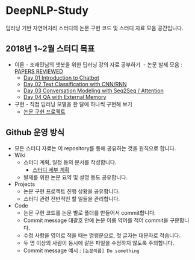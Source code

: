 # DeepNLP-Study

딥러닝 기반 자연어처리 스터디의 논문 구현 코드 및 스터디 자료 모음 공간입니다.



## 2018년 1~2월 스터디 목표

- 이론 - 조재민님의 챗봇을 위한 딥러닝 강의 자료 공부하기
  - 논문 발제 모음 : [PAPERS REVIEWED](https://github.com/YBIGTA/DeepNLP-Study/wiki/%5BPAPERS-REVIEWED%5D)
  - [Day 01 Introduction to Chatbot](https://www.slideshare.net/JaeminCho6/dl-chatbot-seminar-day-01-80593691)
  - [Day 02 Text Classification with CNN/RNN](https://www.slideshare.net/JaeminCho6/dl-chatbot-seminar-day-02)
  - [Day 03 Conversation Modeling with Seq2Seq / Attention](https://www.slideshare.net/JaeminCho6/dl-chatbot-seminar-day-03)
  - [Day 04 QA with External Memory](https://www.slideshare.net/JaeminCho6/dl-chatbot-seminar-day-04)
- 구현 - 직접 딥러닝 모델을 한 달에 하나씩 구현해 보기
  - [논문 구현 프로젝트](https://github.com/YBIGTA/DeepNLP-Study/projects/1?)



## Github 운영 방식

* 모든 스터디 자료는 이 repository를 통해 공유하는 것을 원칙으로 합니다.
* Wiki
  * 스터디 계획, 일정 등의 문서를 작성합니다.
    * [스터디 세부 계획](https://github.com/YBIGTA/DeepNLP-Study/wiki/스터디-세부-계획-(2018년-1~2월))
  * 발제를 위한 논문 요약 및 설명 등도 공유합니다.
* Projects
  * 논문 구현 프로젝트 진행 상황을 공유합니다.
  * 스터디 관련 전반적인 할 일들을 관리합니다.
* Code
  * 논문 구현 코드를 논문 별로 폴더를 만들어서 commit합니다.
  * Commit message 대괄호 안에 논문 이름 약어를 적어 commit을 구분합니다.
  * 수정 사항을 영어로 적을 때는 명령문으로, 첫 글자는 대문자로 적습니다.
  * 두 명 이상의 사람이 동시에 같은 파일을 수정하지 않도록 주의합니다.
  * Commit message 예시 : `[논문이름] Do something`

